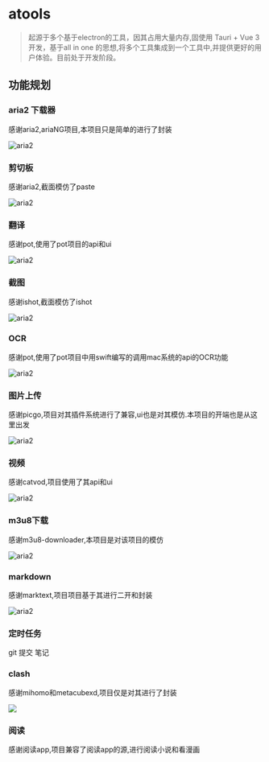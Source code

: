 
# atools

> 起源于多个基于electron的工具，因其占用大量内存,固使用 Tauri + Vue 3 开发，基于all in one 的思想,将多个工具集成到一个工具中,并提供更好的用户体验。目前处于开发阶段。


## 功能规划

### aria2 下载器
感谢aria2,ariaNG项目,本项目只是简单的进行了封装

![aria2](https://piclib.arick.top/assets/2024/02/atools/aria.png)

### 剪切板
感谢aria2,截面模仿了paste

![aria2](https://piclib.arick.top/assets/2024/02/atools/cate.png)


### 翻译
感谢pot,使用了pot项目的api和ui

![aria2](https://piclib.arick.top/assets/2024/02/atools/tran.png)

### 截图
感谢ishot,截面模仿了ishot

![aria2](https://piclib.arick.top/assets/2024/02/atools/ishot.png)

### OCR
感谢pot,使用了pot项目中用swift编写的调用mac系统的api的OCR功能

![aria2](https://piclib.arick.top/assets/2024/02/atools/orc.png)
### 图片上传
感谢picgo,项目对其插件系统进行了兼容,ui也是对其模仿.本项目的开端也是从这里出发

![aria2](https://piclib.arick.top/assets/2024/02/atools/pictool.png)

### 视频
感谢catvod,项目使用了其api和ui

![aria2](https://piclib.arick.top/assets/2024/02/atools/movie.png)

### m3u8下载
感谢m3u8-downloader,本项目是对该项目的模仿

![aria2](https://piclib.arick.top/assets/2024/02/atools/m3u8.png)


### markdown
感谢marktext,项目项目基于其进行二开和封装

![aria2](https://github.com/marktext/marktext/raw/develop/docs/marktext.png?raw=true)


### 定时任务 
git 提交 笔记

### clash
感谢mihomo和metacubexd,项目仅是对其进行了封装

![](https://github.com/MetaCubeX/metacubexd/raw/main/docs/preview-overview.webp)

### 阅读
感谢阅读app,项目兼容了阅读app的源,进行阅读小说和看漫画